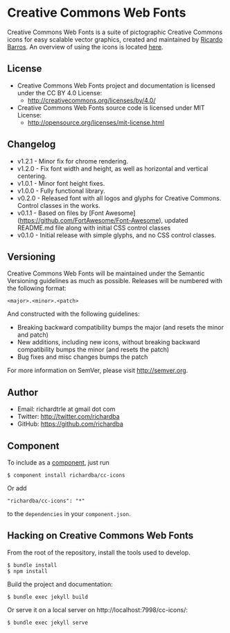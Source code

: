 Creative Commons Web Fonts
======

Creative Commons Web Fonts is a suite of pictographic Creative Commons icons for easy scalable vector graphics,
created and maintained by [Ricardo Barros](http://twitter.com/richardba). An overview of using the icons is located
[here](http://cc-icons.github.io/installation/).

## License
- Creative Commons Web Fonts project and documentation is licensed under the CC BY 4.0 License:
  - http://creativecommons.org/licenses/by/4.0/
- Creative Commons Web Fonts source code is licensed under MIT License:
  - http://opensource.org/licenses/mit-license.html
  
## Changelog
- v1.2.1 - Minor fix for chrome rendering.
- v1.2.0 - Fix font width and height, as well as horizontal and vertical centering.
- v1.0.1 - Minor font height fixes.
- v1.0.0 - Fully functional library.
- v0.2.0 - Released font with all logos and glyphs for Creative Commons. Control classes in the works.
- v0.1.1 - Based on files by [Font Awesome] (https://github.com/FortAwesome/Font-Awesome), updated README.md file along with initial CSS control classes
- v0.1.0 - Initial release with simple glyphs, and no CSS control classes.

## Versioning

Creative Commons Web Fonts will be maintained under the Semantic Versioning guidelines as much as possible. Releases will be numbered
with the following format:

`<major>.<minor>.<patch>`

And constructed with the following guidelines:

* Breaking backward compatibility bumps the major (and resets the minor and patch)
* New additions, including new icons, without breaking backward compatibility bumps the minor (and resets the patch)
* Bug fixes and misc changes bumps the patch

For more information on SemVer, please visit http://semver.org.

## Author
- Email: richardtrle at gmail dot com
- Twitter: http://twitter.com/richardba
- GitHub: https://github.com/richardba

## Component
To include as a [component](http://github.com/component/component), just run

    $ component install richardba/cc-icons

Or add

    "richardba/cc-icons": "*"

to the `dependencies` in your `component.json`.

## Hacking on Creative Commons Web Fonts

From the root of the repository, install the tools used to develop.

    $ bundle install
    $ npm install

Build the project and documentation:

    $ bundle exec jekyll build

Or serve it on a local server on http://localhost:7998/cc-icons/:

    $ bundle exec jekyll serve
